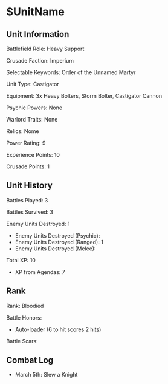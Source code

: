 $UnitName
====

Unit Information
----

Battlefield Role: Heavy Support

Crusade Faction: Imperium

Selectable Keywords: Order of the Unnamed Martyr


Unit Type: Castigator

Equipment: 3x Heavy Bolters, Storm Bolter, Castigator Cannon

Psychic Powers: None

Warlord Traits: None

Relics: Nome

Power Rating: 9

Experience Points: 10

Crusade Points: 1


Unit History
---
Battles Played: 3

Battles Survived: 3

Enemy Units Destroyed: 1
* Enemy Units Destroyed (Psychic):
* Enemy Units Destroyed (Ranged): 1
* Enemy Units Destroyed (Melee):

Total XP: 10
* XP from Agendas: 7

Rank
----
Rank: Bloodied

Battle Honors:
- Auto-loader (6 to hit scores 2 hits)

Battle Scars:


Combat Log
---
- March 5th: Slew a Knight